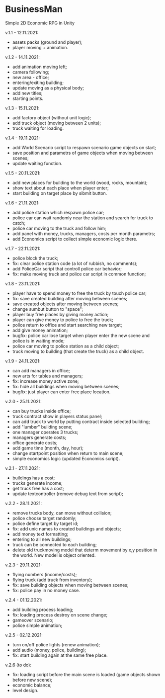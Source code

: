# BusinessMan
Simple 2D Economic RPG in Unity

v.1.1 - 12.11.2021:
- assets packs (ground and player);
- player moving + animation.

v.1.2 - 14.11.2021:
- add animation moving left;
- camera following;
- new area - office;
- entering/exiting building;
- update moving as a physical body;
- add new titles;
- starting points.

v.1.3 - 15.11.2021:
- add factory object (without unit logic);
- add truck object (moving between 2 units);
- truck waiting for loading.

v.1.4 - 19.11.2021:
- add World Scenario script to respawn scenario game objects on start;
- save position and parametrs of game objects when moving between scenes;
- update waiting function.

v.1.5 - 20.11.2021:
- add new places for building to the world (wood, rocks, mountain);
- show text about each place when player enter;
- start building on target place by sibmit button.

v.1.6 - 21.11.2021:
- add police station which respawn police car;
- police car can wait randomly near the station and search for truck to catch;
- police car moving to the truck and follow him;
- add panel with money, trucks, managers, costs per month parametrs;
- add Economics script to collect simple economic logic there.

v.1.7 - 22.11.2021:
- police block the truck;
- fix: clear police station code (a lot of rubbish, no comments);
- add PoliceCar script that controll police car behavior;
- fix: make moving truck and police car script in common function;

v.1.8 - 23.11.2021:
- player have to spend money to free the truck by touch police car;
- fix: save created building after moving between scenes;
- save created objects after moving between scenes;
- change sumbut button to "space";
- player buy free places by giving money action;
- player can give money to police to free the truck;
- police return to office and start searching new target;
- add give money animation;
- bugfix: police car lose target when player enter the new scene and police is in waiting mode;
- police car moving to police station as a child object;
- truck moving to building (that create the truck) as a child object.

v.1.9 - 24.11.2021:
- can add managers in office;
- new arts for tables and managers;
- fix: increase money active zone;
- fix: hide all buildings when moving between scenes;
- bugfix: just player can enter free place location.

v.2.0 - 25.11.2021:
- can buy trucks inside office;
- truck contract show in players status panel;
- can add truck to world by putting contract inside selected building;
- add "lumber" building scene;
- one manager operates 3 trucks;
- managers generate costs;
- office generate costs;
- add game time (month, day, hour);
- change startpoint position when return to main scene;
- simple economics logic (updated Economics script).

v.2.1 - 27.11.2021:
- buildings has a cost;
- trucks generate income;
- get truck free has a cost;
- update textcontroller (remove debug text from script);

v.2.2 - 28.11.2021:
- remove trucks body, can move without collision;
- police choose target randomly;
- police define target by target id;
- fix: add unic names to created buildings and objects;
- add money text formatting;
- entering to all new buildings;
- truck can be connected to each building;
- delete old truckmoving model that determ movement by x,y position in the world. New model is object oriented.

v.2.3 - 29.11.2021:
- flying numbers (income/costs);
- flying truck (add truck from inventory);
- fix: save building objects when moving between scenes;
- fix: police pay in no money case.

v.2.4 - 01.12.2021:
- add building process loading;
- fix: loading process destroy on scene change;
- gameover scenario;
- police simple animation;

v.2.5 - 02.12.2021:
- turn on/off police lights (renew animation);
- add audio (money, police, building);
- fix: start building again at the same free place.

v.2.6 (to do):
- fix: loading script before the main scene is loaded (game objects shown before new scene);
- economic balance;
- level design.
